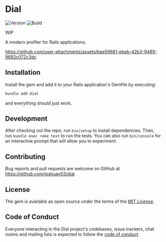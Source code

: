 # Dial

![Version](https://img.shields.io/gem/v/dial)
![Build](https://img.shields.io/github/actions/workflow/status/joshuay03/dial/.github/workflows/main.yml?branch=main)

WIP

A modern profiler for Rails applications.

https://github.com/user-attachments/assets/bae59681-ebeb-42b3-9489-9692c072c3dc

## Installation

Install the gem and add it to your Rails application's Gemfile by executing:

```bash
bundle add dial
```

and everything should just work.

## Development

After checking out the repo, run `bin/setup` to install dependencies. Then, run `bundle exec rake test` to run the
tests. You can also run `bin/console` for an interactive prompt that will allow you to experiment.

## Contributing

Bug reports and pull requests are welcome on GitHub at https://github.com/joshuay03/dial.

## License

The gem is available as open source under the terms of the [MIT License](https://opensource.org/licenses/MIT).

## Code of Conduct

Everyone interacting in the Dial project's codebases, issue trackers, chat rooms and mailing lists is expected to follow
the [code of conduct](https://github.com/joshuay03/dial/blob/main/CODE_OF_CONDUCT.md).
